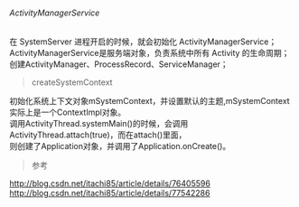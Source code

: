 ###### ActivityManagerService

在 SystemServer 进程开启的时候，就会初始化 ActivityManagerService；  
ActivityManagerService是服务端对象，负责系统中所有 Activity 的生命周期；  
创建ActivityManager、ProcessRecord、ServiceManager；  


> createSystemContext  

初始化系统上下文对象mSystemContext，并设置默认的主题,mSystemContext实际上是一个ContextImpl对象。    
调用ActivityThread.systemMain()的时候，会调用ActivityThread.attach(true)，而在attach()里面，    
则创建了Application对象，并调用了Application.onCreate()。  

> 参考  

http://blog.csdn.net/itachi85/article/details/76405596  
http://blog.csdn.net/itachi85/article/details/77542286  
  



